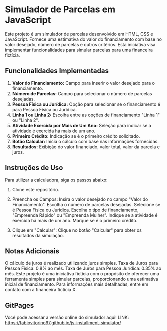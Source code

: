# Simulador de Parcelas em JavaScript
Este projeto é um simulador de parcelas desenvolvido em HTML, CSS e JavaScript. Fornece uma estimativa do valor do financiamento com base no valor desejado, número de parcelas e outros critérios. Esta iniciativa visa implementar funcionalidades para simular parcelas para uma financeira fictícia.

## Funcionalidades Implementadas

1. **Valor do Financiamento:** Campo para inserir o valor desejado para o financiamento.
2. **Número de Parcelas:** Campo para selecionar o número de parcelas desejadas.
3. **Pessoa Física ou Jurídica:** Opção para selecionar se o financiamento é para Pessoa Física ou Jurídica.
4. **Linha 1 ou Linha 2:** Escolha entre as opções de financiamento "Linha 1" ou "Linha 2".
5. **Atividade Exercida por Mais de Um Ano:** Seleção para indicar se a atividade é exercida há mais de um ano.
6. **Primeiro Crédito:** Indicação se é o primeiro crédito solicitado.
7. **Botão Calcular:** Inicia o cálculo com base nas informações fornecidas.
8. **Resultados:** Exibição do valor financiado, valor total, valor da parcela e juros.

## Instruções de Uso
Para utilizar a calculadora, siga os passos abaixo:
1. Clone este repositório.
2. Preencha os Campos:
    Insira o valor desejado no campo "Valor do Financiamento".
    Escolha o número de parcelas desejadas.
    Selecione se é Pessoa Física ou Jurídica.
    Escolha o tipo de financiamento, "Empreenda Rápido" ou "Empreenda Mulher".
    Indique se a atividade é exercida há mais de um ano.
    Marque se é o primeiro crédito.
    
3. Clique em "Calcular":
    Clique no botão "Calcular" para obter os resultados da simulação.

## Notas Adicionais
O cálculo de juros é realizado utilizando juros simples.
Taxa de Juros para Pessoa Física: 0.8% ao mês.
Taxa de Juros para Pessoa Jurídica: 0.35% ao mês.
Este projeto é uma iniciativa fictícia com o propósito de oferecer uma ferramenta simples para simular parcelas, proporcionando uma estimativa inicial de financiamento. Para informações mais detalhadas, entre em contato com a financeira fictícia X.

## GitPages
Você pode acessar a versão online do simulador aqui!
LINK: https://fabiovitorino97.github.io/js-installment-simulator/

